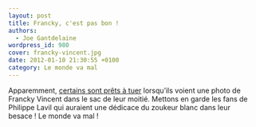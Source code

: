 ```yaml
---
layout: post
title: Francky, c'est pas bon !
authors:
  - Joe Gantdelaine
wordpress_id: 980
cover: francky-vincent.jpg
date: 2012-01-10 21:30:55 +0100
category: Le monde va mal
---
```


Apparemment, [certains sont prêts à tuer][1] lorsqu’ils voient une photo de
Francky Vincent dans le sac de leur moitié. Mettons en garde les fans de
Philippe Lavil qui auraient une dédicace du zoukeur blanc dans leur besace ! Le
monde va mal !

[1]:
  https://fr.news.yahoo.com/photo-francky-vincent-conduit-homme-au-meurtre-154906768.html

